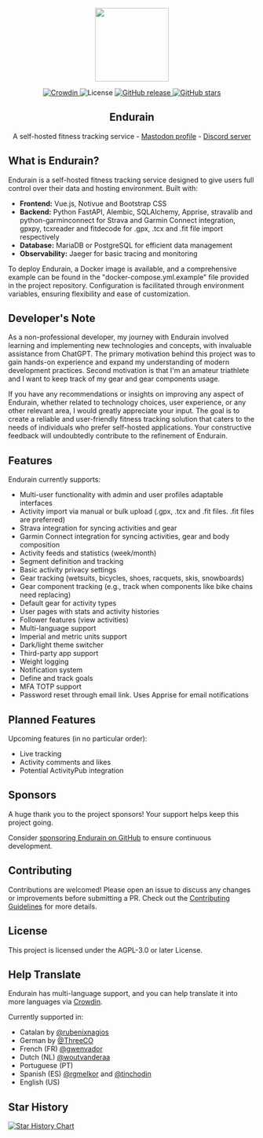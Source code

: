 <div align="center">
  <p>
    <img src="assets/logo.svg" width="150" height="150">
  </p>

  <p>
    <a href="https://crowdin.com/project/endurain">
      <img src="https://badges.crowdin.net/endurain/localized.svg" alt="Crowdin">
    </a>
    <img src="https://img.shields.io/github/license/joaovitoriasilva/endurain" alt="License">
    <a href="https://github.com/joaovitoriasilva/endurain/releases">
      <img src="https://img.shields.io/github/v/release/joaovitoriasilva/endurain" alt="GitHub release">
    </a>
    <a href="https://github.com/joaovitoriasilva/endurain/stargazers">
      <img src="https://img.shields.io/github/stars/joaovitoriasilva/endurain.svg?style=social&label=Star" alt="GitHub stars">
    </a>
  </p>

  <h2>
      Endurain
  </h2>
  <p>
    A self-hosted fitness tracking service - <a href="https://fosstodon.org/@endurain">Mastodon profile</a> - <a href="https://discord.gg/6VUjUq2uZR">Discord server</a>
  </p>
</div>

## What is Endurain?

Endurain is a self-hosted fitness tracking service designed to give users full control over their data and hosting environment. Built with:

- **Frontend:** Vue.js, Notivue and Bootstrap CSS
- **Backend:** Python FastAPI, Alembic, SQLAlchemy, Apprise, stravalib and python-garminconnect for Strava and Garmin Connect integration, gpxpy, tcxreader and fitdecode for .gpx, .tcx and .fit file import respectively 
- **Database:** MariaDB or PostgreSQL for efficient data management
- **Observability:** Jaeger for basic tracing and monitoring

To deploy Endurain, a Docker image is available, and a comprehensive example can be found in the "docker-compose.yml.example" file provided in the project repository. Configuration is facilitated through environment variables, ensuring flexibility and ease of customization.

## Developer's Note

As a non-professional developer, my journey with Endurain involved learning and implementing new technologies and concepts, with invaluable assistance from ChatGPT. The primary motivation behind this project was to gain hands-on experience and expand my understanding of modern development practices. Second motivation is that I'm an amateur triathlete and I want to keep track of my gear and gear components usage.

If you have any recommendations or insights on improving any aspect of Endurain, whether related to technology choices, user experience, or any other relevant area, I would greatly appreciate your input. The goal is to create a reliable and user-friendly fitness tracking solution that caters to the needs of individuals who prefer self-hosted applications. Your constructive feedback will undoubtedly contribute to the refinement of Endurain.

## Features

Endurain currently supports:

- Multi-user functionality with admin and user profiles adaptable interfaces
- Activity import via manual or bulk upload (.gpx, .tcx and .fit files. .fit files are preferred)
- Strava integration for syncing activities and gear
- Garmin Connect integration for syncing activities, gear and body composition
- Activity feeds and statistics (week/month)
- Segment definition and tracking
- Basic activity privacy settings
- Gear tracking (wetsuits, bicycles, shoes, racquets, skis, snowboards)
- Gear component tracking (e.g., track when components like bike chains need replacing)
- Default gear for activity types
- User pages with stats and activity histories
- Follower features (view activities)
- Multi-language support
- Imperial and metric units support
- Dark/light theme switcher
- Third-party app support
- Weight logging
- Notification system
- Define and track goals
- MFA TOTP support
- Password reset through email link. Uses Apprise for email notifications

## Planned Features

Upcoming features (in no particular order):

- Live tracking
- Activity comments and likes
- Potential ActivityPub integration

## Sponsors

A huge thank you to the project sponsors! Your support helps keep this project going.

Consider [sponsoring Endurain on GitHub](https://github.com/sponsors/joaovitoriasilva) to ensure continuous development.

## Contributing

Contributions are welcomed! Please open an issue to discuss any changes or improvements before submitting a PR. Check out the [Contributing Guidelines](https://github.com/joaovitoriasilva/endurain/blob/master/CONTRIBUTING.md) for more details.

## License

This project is licensed under the AGPL-3.0 or later License.

## Help Translate

Endurain has multi-language support, and you can help translate it into more languages via [Crowdin](https://crowdin.com/project/endurain). 

Currently supported in:

 - Catalan by [@rubenixnagios](https://github.com/rubenixnagios)
 - German by [@ThreeCO](https://github.com/ThreeCO)
 - French (FR) [@gwenvador](https://github.com/gwenvador)
 - Dutch (NL) [@woutvanderaa](https://github.com/woutvanderaa)
 - Portuguese (PT)
 - Spanish (ES) [@rgmelkor](https://github.com/rgmelkor) and [@tinchodin](https://github.com/tinchodin)
 - English (US)

## Star History

[![Star History Chart](https://api.star-history.com/svg?repos=joaovitoriasilva/endurain&type=Date)](https://star-history.com/#joaovitoriasilva/endurain&Date)